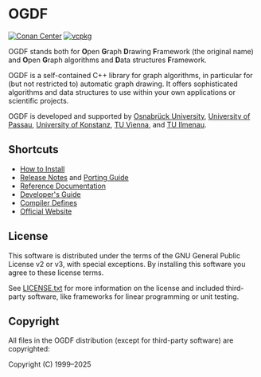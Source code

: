 # OGDF

[![Conan Center](https://img.shields.io/conan/v/ogdf)](https://conan.io/center/recipes/ogdf)
[![vcpkg](https://img.shields.io/vcpkg/v/ogdf)](https://vcpkg.roundtrip.dev/ports/ogdf)

OGDF stands both for **O**pen **G**raph **D**rawing **F**ramework (the original name)
and **O**pen **G**raph algorithms and **D**ata structures **F**ramework.

OGDF is a self-contained C++ library for graph algorithms,
in particular for (but not restricted to) automatic graph drawing.
It offers sophisticated algorithms and data structures to use
within your own applications or scientific projects.

OGDF is developed and supported by
[Osnabrück University](https://tcs.informatik.uos.de/),
[University of Passau](https://www.fim.uni-passau.de/en/theoretical-computer-science/),
[University of Konstanz](https://www.cls.uni-konstanz.de/),
[TU Vienna](https://www.ac.tuwien.ac.at/),
and [TU Ilmenau](https://www.tu-ilmenau.de/dma/).

## Shortcuts

* [How to Install](doc/build.md)
* [Release Notes](doc/relnotes.md) and [Porting Guide](doc/porting.md)
* [Reference Documentation](https://ogdf.github.io/doc/ogdf/)
* [Developer's Guide](doc/dev-guide.md)
* [Compiler Defines](doc/defines.md)
* [Official Website](http://ogdf.net/)

## License

This software is distributed under the terms of the GNU
General Public License v2 or v3, with special exceptions.
By installing this software you agree to these license terms.

See [LICENSE.txt](LICENSE.txt) for more information on the license and
included third-party software, like frameworks for
linear programming or unit testing.

## Copyright

All files in the OGDF distribution (except for third-party
software) are copyrighted:

Copyright (C) 1999–2025
